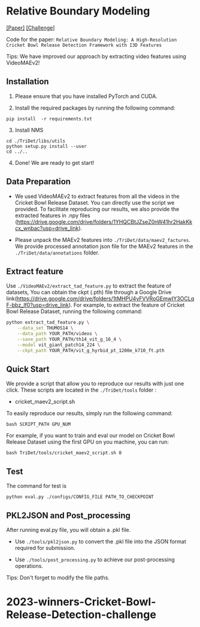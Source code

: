 # Relative Boundary Modeling

[[Paper]](https://dl.acm.org/doi/10.1145/3606038.3616167) [[Challenge]](http://mmsports.multimedia-computing.de/mmsports2023/challenge.html)

Code for the paper: `Relative Boundary Modeling: A High-Resolution Cricket Bowl Release Detection Framework with I3D Features`

Tips: We have improved our approach by extracting video features using VideoMAEv2!

## Installation

1. Please ensure that you have installed PyTorch and CUDA.

2. Install the required packages by running the following command:

```shell
pip install  -r requirements.txt
```

3. Install NMS

```shell
cd ./TriDet/libs/utils
python setup.py install --user
cd ../..
```

4. Done! We are ready to get start!

## Data Preparation

- We used VideoMAEv2 to extract features from all the videos in the Cricket Bowl Release Dataset. You can directly use 
  the script we provided. To facilitate reproducing our results, we also provide the extracted features in .npy files
  (https://drive.google.com/drive/folders/1YHQCBtJZseZ0nW41hr2HakKkcx_wnbac?usp=drive_link).


- Please unpack the MAEv2 features into `./TriDet/data/maev2_factures`. 
  We provide processed annotation json file for the MAEv2 features in the `./TriDet/data/annotations` folder.

## Extract feature

Use `./VideoMAEv2/extract_tad_feature.py` to extract the feature of datasets, You can obtain the ckpt (.pth) file 
through a Google Drive link(https://drive.google.com/drive/folders/1tMHPU4yFVVRoGEmwIY3OCLqF-bbz_lf0?usp=drive_link). 
For example, to extract the feature of Cricket Bowl Release Dataset, running the following command:
```bash
python extract_tad_feature.py \
    --data_set THUMOS14 \
    --data_path YOUR_PATH/videos \
    --save_path YOUR_PATH/th14_vit_g_16_4 \
    --model vit_giant_patch14_224 \
    --ckpt_path YOUR_PATH/vit_g_hyrbid_pt_1200e_k710_ft.pth
```

## Quick Start

We provide a script that allow you to reproduce our results with just one click. These scripts are located in
the `./TriDet/tools` folder :

- cricket_maev2_script.sh

To easily reproduce our results, simply run the following command:

```shell
bash SCRIPT_PATH GPU_NUM
```

For example, if you want to train and eval our model on Cricket Bowl Release Dataset using the first GPU on you machine, you can
run:

```shell
bash TriDet/tools/cricket_maev2_script.sh 0
```

## Test

The command for test is

```shell
python eval.py ./configs/CONFIG_FILE PATH_TO_CHECKPOINT
```

## PKL2JSON and Post_processing

After running eval.py file, you will obtain a .pkl file. 

- Use `./tools/pkl2json.py` to convert the .pkl file into the JSON format required for submission.

- Use `./tools/post_processing.py` to achieve our post-processing operations.

Tips: Don't forget to modify the file paths.

 
# 2023-winners-Cricket-Bowl-Release-Detection-challenge

